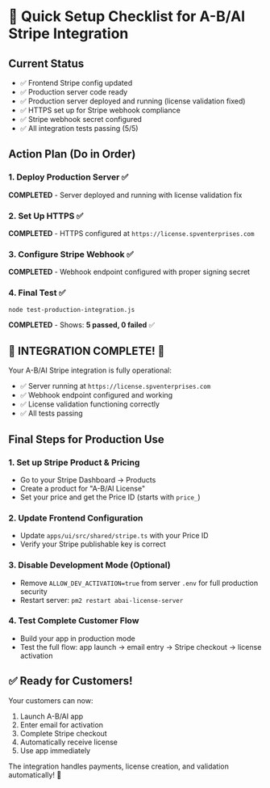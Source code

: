 # 🚀 Quick Setup Checklist for A-B/AI Stripe Integration

## Current Status
- ✅ Frontend Stripe config updated
- ✅ Production server code ready
- ✅ Production server deployed and running (license validation fixed)
- ✅ HTTPS set up for Stripe webhook compliance
- ✅ Stripe webhook secret configured
- ✅ All integration tests passing (5/5)

## Action Plan (Do in Order)

### 1. Deploy Production Server ✅
**COMPLETED** - Server deployed and running with license validation fix

### 2. Set Up HTTPS ✅
**COMPLETED** - HTTPS configured at `https://license.spventerprises.com`

### 3. Configure Stripe Webhook ✅
**COMPLETED** - Webhook endpoint configured with proper signing secret

### 4. Final Test ✅
```bash
node test-production-integration.js
```
**COMPLETED** - Shows: **5 passed, 0 failed** ✅

## 🎉 INTEGRATION COMPLETE! 🎉

Your A-B/AI Stripe integration is fully operational:
- ✅ Server running at `https://license.spventerprises.com`
- ✅ Webhook endpoint configured and working
- ✅ License validation functioning correctly
- ✅ All tests passing

## Final Steps for Production Use

### 1. Set up Stripe Product & Pricing
- Go to your Stripe Dashboard → Products
- Create a product for "A-B/AI License"  
- Set your price and get the Price ID (starts with `price_`)

### 2. Update Frontend Configuration
- Update `apps/ui/src/shared/stripe.ts` with your Price ID
- Verify your Stripe publishable key is correct

### 3. Disable Development Mode (Optional)
- Remove `ALLOW_DEV_ACTIVATION=true` from server `.env` for full production security
- Restart server: `pm2 restart abai-license-server`

### 4. Test Complete Customer Flow
- Build your app in production mode
- Test the full flow: app launch → email entry → Stripe checkout → license activation

## ✅ Ready for Customers!

Your customers can now:
1. Launch A-B/AI app
2. Enter email for activation  
3. Complete Stripe checkout
4. Automatically receive license
5. Use app immediately

The integration handles payments, license creation, and validation automatically! 🚀 